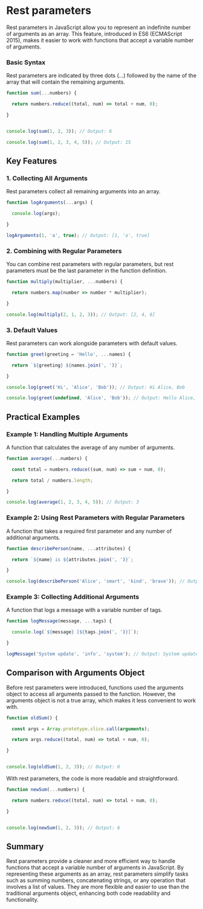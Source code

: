 # Rest parameters

Rest parameters in JavaScript allow you to represent an indefinite number of arguments as an array. This feature, introduced in ES6 (ECMAScript 2015), makes it easier to work with functions that accept a variable number of arguments.

### Basic Syntax

Rest parameters are indicated by three dots (...) followed by the name of the array that will contain the remaining arguments.
```javascript
function sum(...numbers) {

  return numbers.reduce((total, num) => total + num, 0);

}


console.log(sum(1, 2, 3)); // Output: 6

console.log(sum(1, 2, 3, 4, 5)); // Output: 15
```
## Key Features

### 1. Collecting All Arguments

Rest parameters collect all remaining arguments into an array.
```javascript
function logArguments(...args) {

  console.log(args);

}

logArguments(1, 'a', true); // Output: [1, 'a', true]
```
### 2. Combining with Regular Parameters

You can combine rest parameters with regular parameters, but rest parameters must be the last parameter in the function definition.
```javascript
function multiply(multiplier, ...numbers) {

  return numbers.map(number => number * multiplier);

}

console.log(multiply(2, 1, 2, 3)); // Output: [2, 4, 6]
```
### 3. Default Values

Rest parameters can work alongside parameters with default values.
```javascript
function greet(greeting = 'Hello', ...names) {

  return `${greeting} ${names.join(', ')}`;

}

console.log(greet('Hi', 'Alice', 'Bob')); // Output: Hi Alice, Bob

console.log(greet(undefined, 'Alice', 'Bob')); // Output: Hello Alice, Bob
```
## Practical Examples

### Example 1: Handling Multiple Arguments

A function that calculates the average of any number of arguments.
```javascript
function average(...numbers) {

  const total = numbers.reduce((sum, num) => sum + num, 0);

  return total / numbers.length;

}

console.log(average(1, 2, 3, 4, 5)); // Output: 3
```
### Example 2: Using Rest Parameters with Regular Parameters

A function that takes a required first parameter and any number of additional arguments.
```javascript
function describePerson(name, ...attributes) {

  return `${name} is ${attributes.join(', ')}`;

}

console.log(describePerson('Alice', 'smart', 'kind', 'brave')); // Output: Alice is smart, kind, brave
```
### Example 3: Collecting Additional Arguments

A function that logs a message with a variable number of tags.
```javascript
function logMessage(message, ...tags) {

  console.log(`${message} [${tags.join(', ')}]`);

}

logMessage('System update', 'info', 'system'); // Output: System update [info, system]
```
## Comparison with Arguments Object

Before rest parameters were introduced, functions used the arguments object to access all arguments passed to the function. However, the arguments object is not a true array, which makes it less convenient to work with.
```javascript
function oldSum() {

  const args = Array.prototype.slice.call(arguments);

  return args.reduce((total, num) => total + num, 0);

}


console.log(oldSum(1, 2, 3)); // Output: 6
```
With rest parameters, the code is more readable and straightforward.
```javascript
function newSum(...numbers) {

  return numbers.reduce((total, num) => total + num, 0);

}


console.log(newSum(1, 2, 3)); // Output: 6
```
## Summary

Rest parameters provide a cleaner and more efficient way to handle functions that accept a variable number of arguments in JavaScript. By representing these arguments as an array, rest parameters simplify tasks such as summing numbers, concatenating strings, or any operation that involves a list of values. They are more flexible and easier to use than the traditional arguments object, enhancing both code readability and functionality.

